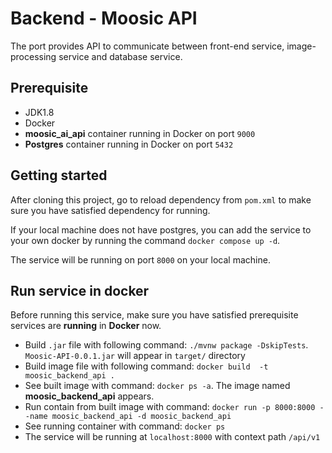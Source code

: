 # **Backend - Moosic API**
The port provides API to communicate between front-end service, image-processing service and database service.


## **Prerequisite**
- JDK1.8
- Docker
- **moosic_ai_api** container running in Docker on port `9000`
- **Postgres** container running in Docker on port `5432`

## **Getting started**
After cloning this project, go to reload dependency from `pom.xml` to make sure you have satisfied dependency for running.

If your local machine does not have postgres, you can add the service to your own docker by running the command `docker compose up -d`.

The service will be running on port `8000` on your local machine.

## **Run service in docker**
Before running this service, make sure you have satisfied prerequisite services are **running** in **Docker** now.

- Build `.jar` file with following command: `./mvnw package -DskipTests`. `Moosic-API-0.0.1.jar` will appear in `target/` directory
- Build image file with following command: `docker build  -t moosic_backend_api .`
- See built image with command: `docker ps -a`. The image named **moosic_backend_api** appears.
- Run contain from built image with command: `docker run -p 8000:8000 --name moosic_backend_api -d moosic_backend_api`
- See running container with command: `docker ps`
- The service will be running at `localhost:8000` with context path `/api/v1`

